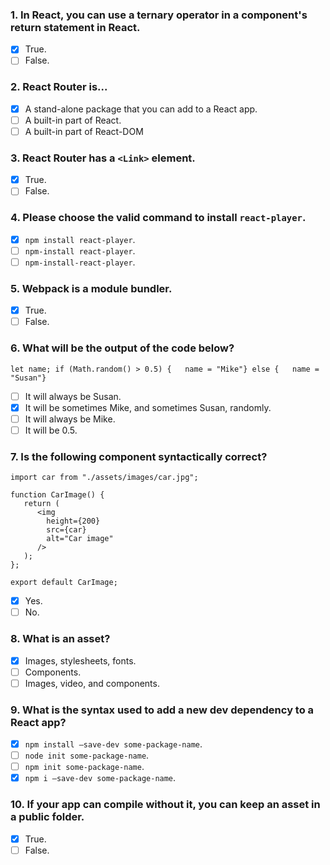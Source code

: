 ### 1. In React, you can use a ternary operator in a component's return statement in React.

- [x] True.
- [ ] False.

### 2. React Router is...

- [x] A stand-alone package that you can add to a React app.
- [ ] A built-in part of React.
- [ ] A built-in part of React-DOM

### 3. React Router has a `<Link>` element.

- [x] True.
- [ ] False.

### 4. Please choose the valid command to install `react-player`.

- [x] `npm install react-player`.
- [ ] `npm-install react-player`.
- [ ] `npm-install-react-player`.

### 5. Webpack is a module bundler.

- [x] True.
- [ ] False.

### 6. What will be the output of the code below?

`let name; if (Math.random() > 0.5) {   name = "Mike"} else {   name = "Susan"}`

- [ ] It will always be Susan.
- [x] It will be sometimes Mike, and sometimes Susan, randomly.
- [ ] It will always be Mike.
- [ ] It will be 0.5.

### 7. Is the following component syntactically correct?

```
import car from "./assets/images/car.jpg";

function CarImage() {
   return (
      <img
        height={200}
        src={car}
        alt="Car image"
      />
   );
};

export default CarImage;
```

- [x] Yes.
- [ ] No.

### 8. What is an asset?

- [x] Images, stylesheets, fonts.
- [ ] Components.
- [ ] Images, video, and components.

### 9. What is the syntax used to add a new dev dependency to a React app?

- [x] `npm install –save-dev some-package-name`.
- [ ] `node init some-package-name`.
- [ ] `npm init some-package-name`.
- [x] `npm i –save-dev some-package-name`.

### 10. If your app can compile without it, you can keep an asset in a public folder.

- [x] True.
- [ ] False.

